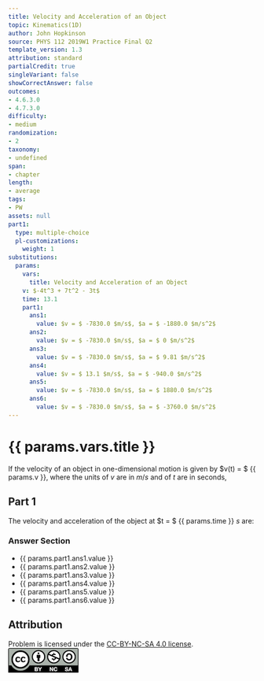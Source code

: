 ```yaml
---
title: Velocity and Acceleration of an Object
topic: Kinematics(1D)
author: John Hopkinson
source: PHYS 112 2019W1 Practice Final Q2
template_version: 1.3
attribution: standard
partialCredit: true
singleVariant: false
showCorrectAnswer: false
outcomes:
- 4.6.3.0
- 4.7.3.0
difficulty:
- medium
randomization:
- 2
taxonomy:
- undefined
span:
- chapter
length:
- average
tags:
- PW
assets: null
part1:
  type: multiple-choice
  pl-customizations:
    weight: 1
substitutions:
  params:
    vars:
      title: Velocity and Acceleration of an Object
    v: $-4t^3 + 7t^2 - 3t$
    time: 13.1
    part1:
      ans1:
        value: $v = $ -7830.0 $m/s$, $a = $ -1880.0 $m/s^2$
      ans2:
        value: $v = $ -7830.0 $m/s$, $a = $ 0 $m/s^2$
      ans3:
        value: $v = $ -7830.0 $m/s$, $a = $ 9.81 $m/s^2$
      ans4:
        value: $v = $ 13.1 $m/s$, $a = $ -940.0 $m/s^2$
      ans5:
        value: $v = $ -7830.0 $m/s$, $a = $ 1880.0 $m/s^2$
      ans6:
        value: $v = $ -7830.0 $m/s$, $a = $ -3760.0 $m/s^2$
---
```

# {{ params.vars.title }}
If the velocity of an object in one-dimensional motion is given by $v(t) = $ {{ params.v }}, where the units of $v$ are in $m/s$ and of $t$ are in seconds,

## Part 1

The velocity and acceleration of the object at $t = $ {{ params.time }} $s$ are:

### Answer Section

- {{ params.part1.ans1.value }}
- {{ params.part1.ans2.value }}
- {{ params.part1.ans3.value }}
- {{ params.part1.ans4.value }}
- {{ params.part1.ans5.value }}
- {{ params.part1.ans6.value }}

## Attribution

Problem is licensed under the [CC-BY-NC-SA 4.0 license](https://creativecommons.org/licenses/by-nc-sa/4.0/).<br> ![The Creative Commons 4.0 license requiring attribution-BY, non-commercial-NC, and share-alike-SA license.](https://raw.githubusercontent.com/firasm/bits/master/by-nc-sa.png)
